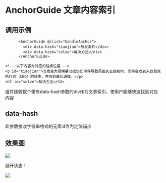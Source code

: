 # AnchorGuide 文章内容索引



## 调用示例

```vue
      <AnchorGuide @click="handleAnchor">
        <div data-hash="tiaojian">触发条件</div>
        <div data-hash="solve">解决方法</div>
      </AnchorGuide>

<!-- 以下内容为对应的锚点位置 -->
<p id="tiaojian">当发生大规模暴动或伤亡事件导致局面失去控制时，您将会收到来自首席执行官（CEO）的致电，并收到最后通牒。</p>
<h2 id="solve">解决方法</h2>
```



组件接收数个带有data-hash参数的div作为文章索引，使用户能够快速找到对应内容

## data-hash

此参数接收字符串格式的元素id作为定位锚点



## 效果图

![](https://pic.imgdb.cn/item/66b9a405d9c307b7e99a5f8f.png)

展开状态：

![](https://pic.imgdb.cn/item/66b9a432d9c307b7e99a9294.png)